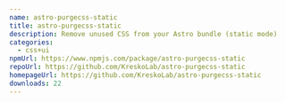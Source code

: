 ```yaml
---
name: astro-purgecss-static
title: astro-purgecss-static
description: Remove unused CSS from your Astro bundle (static mode)
categories:
  - css+ui
npmUrl: https://www.npmjs.com/package/astro-purgecss-static
repoUrl: https://github.com/KreskoLab/astro-purgecss-static
homepageUrl: https://github.com/KreskoLab/astro-purgecss-static
downloads: 22
---
```

